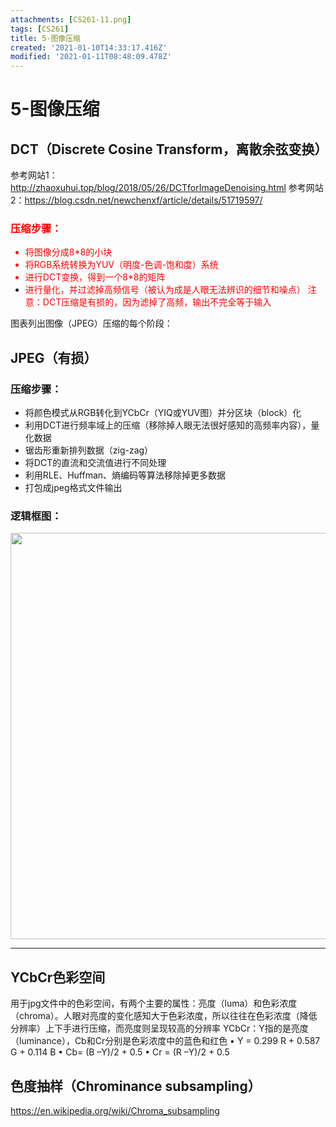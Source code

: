 ```yaml
---
attachments: [CS261-11.png]
tags: [CS261]
title: 5-图像压缩
created: '2021-01-10T14:33:17.416Z'
modified: '2021-01-11T08:48:09.478Z'
---
```


# 5-图像压缩

## DCT（Discrete Cosine Transform，离散余弦变换）
参考网站1：http://zhaoxuhui.top/blog/2018/05/26/DCTforImageDenoising.html
参考网站2：https://blog.csdn.net/newchenxf/article/details/51719597/
### <font color="red">压缩步骤：
- 将图像分成8*8的小块
- 将RGB系统转换为YUV（明度-色调-饱和度）系统
- 进行DCT变换，得到一个8*8的矩阵
- 进行量化，并过滤掉高频信号（被认为成是人眼无法辨识的细节和噪点）
注意：DCT压缩是有损的，因为滤掉了高频，输出不完全等于输入</font>

图表列出图像（JPEG）压缩的每个阶段：


## JPEG（有损）
### 压缩步骤：
- 将颜色模式从RGB转化到YCbCr（YIQ或YUV图）并分区块（block）化
- 利用DCT进行频率域上的压缩（移除掉人眼无法很好感知的高频率内容），量化数据
- 锯齿形重新排列数据（zig-zag）
- 将DCT的直流和交流值进行不同处理
- 利用RLE、Huffman、熵编码等算法移除掉更多数据
- 打包成jpeg格式文件输出
### 逻辑框图：
<p align = "center">
<img src="@attachment/CS261-11.png" width="650">
</p>

***
## YCbCr色彩空间
用于jpg文件中的色彩空间，有两个主要的属性：亮度（luma）和色彩浓度（chroma）。人眼对亮度的变化感知大于色彩浓度，所以往往在色彩浓度（降低分辨率）上下手进行压缩，而亮度则呈现较高的分辨率
YCbCr：Y指的是亮度（luminance），Cb和Cr分别是色彩浓度中的蓝色和红色
• Y = 0.299 R + 0.587 G + 0.114 B 
• Cb= (B –Y)/2 + 0.5 
• Cr = (R –Y)/2 + 0.5

## 色度抽样（Chrominance subsampling）
https://en.wikipedia.org/wiki/Chroma_subsampling

